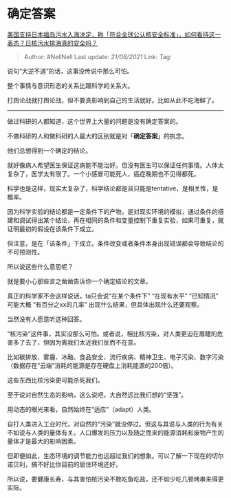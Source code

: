 # 确定答案
[美国支持日本福岛污水入海决定，称「符合全球公认核安全标准」，如何看待这一表态？日核污水排海真的安全吗？](https://www.zhihu.com/question/454363386/answer/1833943262)

> Author: #NellNell 
> Last update: *21/08/2021* 
> Link:
> Tag: 

说句“大逆不道”的话，这事没传说中那么可怕。

整个事情与意识形态的关系比跟科学的关系大。

打舆论战就打舆论战，但不要真影响到自己的生活就好。比如从此不吃海鲜了。

---

做过科研的人都知道，这个世界上大量的问题是没有确定答案的。

不做科研的人和做科研的人最大的区别就是对「**确定答案**」的执念。

他们总想得到一个确定的结论。

就好像病人希望医生保证这病能不能治好。但没有医生可以保证任何事情。人体太复杂了，医学太有限了。一个小感冒可能死人，癌症晚期也不见得都死。

科学也是这样，现实太复杂了，科学结论都是且只能是tentative，是相关性，是概率。

因为科学实验的结论都是一定条件下的产物，是对现实环境的模拟，通过条件的搭建和调试得出某个结论，再在相同的条件和变量控制下重复实验，如果可重复，就证明最初的假设在该条件下成立。

但注意，是在「该条件」下成立。条件改变或者条件本身出现错误都会导致结论的不可预测性。

所以说这些什么意思呢？

就是要小心那些言之凿凿告诉你一个确定结论的文章。

真正的科学家不会这样说话。ta只会说“在某个条件下” “在现有水平” “已知情况” 可能大概 “有百分之xx的几率” 出现什么结果，但具体出现什么还要观察。

当然没有人愿意听这种回答。

“核污染”这件事，其实没那么可怕。或者说，相比核污染，对人类更迫在眉睫的危害多了去了，但因为离我们太近我们反而不在意。

比如碳排放、雾霾、冰融、食品安全、流行疾病、精神卫生、电子污染、数字污染（数据存在“云端”消耗的能源是存在硬盘上消耗能源的200倍）。

这些东西比核污染更可能杀死我们。

至于说对自然生态的影响，这么说吧，大自然远比我们想的“坚强”。

用动态的眼光来看，自然始终在“适应”（adapt）人类。

自打人类进入工业时代，对自然的“污染”就没停过。但这与其说与人类的行为有关不如说与人类的量体有关。人口爆发的压力以及随之而来的能源消耗和废物产生的量体才是最大的影响因素。

但即便如此，生态环境的调节能力也远超过我们的想象。可以了解一下现在的切尔诺贝利，搞不好比你目前的居住环境还好。

所以说，要健康长寿，与其害怕核污染不敢吃鱼吃盐，还不如少吃几顿烤串来得更实际。